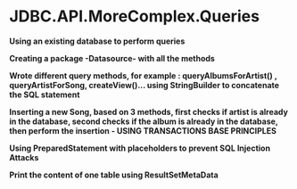 # JDBC.API.MoreComplex.Queries

**Using an existing database to perform queries**

**Creating a package -Datasource- with all the methods**

**Wrote different query methods, for example : queryAlbumsForArtist() , queryArtistForSong, createView()... using StringBuilder to concatenate the SQL statement**

**Inserting a new Song, based on 3 methods, first checks if artist is already in the database, second checks if the album is already in the database, then perform the insertion - USING TRANSACTIONS BASE PRINCIPLES**

**Using PreparedStatement with placeholders to prevent SQL Injection Attacks**

**Print the content of one table using ResultSetMetaData**




